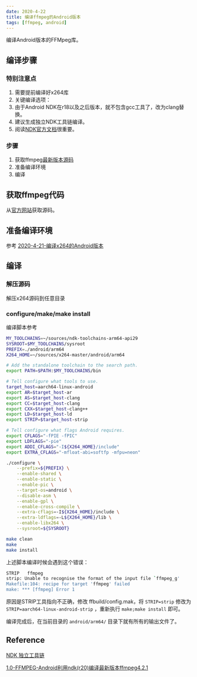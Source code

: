 ```yaml
---
date: 2020-4-22
title: 编译ffmpeg的Android版本
tags: [ffmpeg, android]
---
```


编译Android版本的FFMpeg库。



## 编译步骤

### 特别注意点

1. 需要提前编译好x264库
2. 关键编译选项：
3. 由于Android NDK在r18以及之后版本，就不包含gcc工具了，改为clang替换。
4. 建议生成独立NDK工具链编译。
5. 阅读[NDK官方文档]((https://developer.android.com/ndk/guides/standalone_toolchain?hl=zh-cn))很重要。

### 步骤

1. 获取ffmpeg[最新版本源码](https://ffmpeg.org/releases/ffmpeg-4.2.2.tar.bz2)
2. 准备编译环境
3. 编译

## 获取ffmpeg代码

从[官方网站](https://ffmpeg.org/releases/ffmpeg-4.2.2.tar.bz2)获取源码。

## 准备编译环境

参考 [2020-4-21-编译x264的Android版本]()

## 编译

### 解压源码

解压x264源码到任意目录

### configure/make/make install

编译脚本参考

```bash
MY_TOOLCHAINS=~/sources/ndk-toolchains-arm64-api29
SYSROOT=$MY_TOOLCHAINS/sysroot
PREFIX=./android/arm64
X264_HOME=~/sources/x264-master/android/arm64

# Add the standalone toolchain to the search path.
export PATH=$PATH:$MY_TOOLCHAINS/bin

# Tell configure what tools to use.
target_host=aarch64-linux-android
export AR=$target_host-ar
export AS=$target_host-clang
export CC=$target_host-clang
export CXX=$target_host-clang++
export LD=$target_host-ld
export STRIP=$target_host-strip

# Tell configure what flags Android requires.
export CFLAGS="-fPIE -fPIC"
export LDFLAGS="-pie"
export ADDI_CFLAGS="-I${X264_HOME}/include"
export EXTRA_CFLAGS="-mfloat-abi=softfp -mfpu=neon"

./configure \
    --prefix=${PREFIX} \
    --enable-shared \
    --enable-static \
    --enable-pic \
    --target-os=android \
    --disable-asm \
    --enable-gpl \
    --enable-cross-compile \
    --extra-cflags=-I${X264_HOME}/include \
    --extra-ldflags=-L${X264_HOME}/lib \
    --enable-libx264 \
    --sysroot=${SYSROOT}

make clean
make
make install


```

上述脚本编译时候会遇到这个错误：

```bash
STRIP   ffmpeg
strip: Unable to recognise the format of the input file `ffmpeg_g'
Makefile:104: recipe for target 'ffmpeg' failed
make: *** [ffmpeg] Error 1
```

原因是STRIP工具指向不正确，修改 ffbuild/config.mak，将 ```STRIP=strip``` 修改为 ```STRIP=aarch64-linux-android-strip``` ，重新执行 ```make;make install``` 即可。

编译完成后，在当前目录的 ```android/arm64/``` 目录下就有所有的输出文件了。

## Reference

[NDK 独立工具链](https://developer.android.com/ndk/guides/standalone_toolchain?hl=zh-cn)

[1.0-FFMPEG-Android利用ndk(r20)编译最新版本ffmpeg4.2.1](https://juejin.im/post/5d831333f265da03c61e8a28)